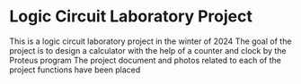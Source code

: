 # Logic Circuit Laboratory Project
This is a logic circuit laboratory project in the winter of 2024
The goal of the project is to design a calculator with the help of a counter and clock by the Proteus program
The project document and photos related to each of the project functions have been placed
